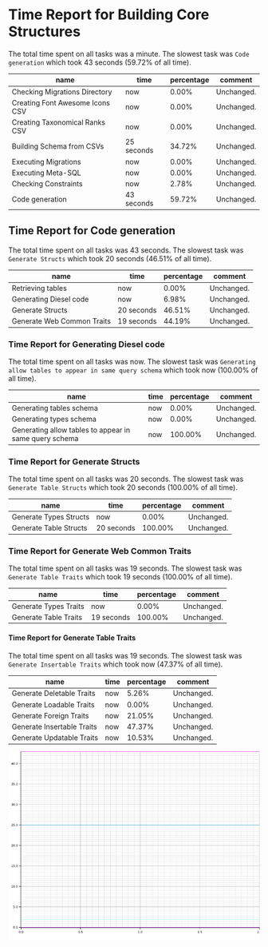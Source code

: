 # Time Report for Building Core Structures

The total time spent on all tasks was a minute.
The slowest task was `Code generation` which took 43 seconds (59.72% of all time).

| name                            | time       | percentage | comment    |
|---------------------------------|------------|------------|------------|
| Checking Migrations Directory   | now        | 0.00%      | Unchanged. |
| Creating Font Awesome Icons CSV | now        | 0.00%      | Unchanged. |
| Creating Taxonomical Ranks CSV  | now        | 0.00%      | Unchanged. |
| Building Schema from CSVs       | 25 seconds | 34.72%     | Unchanged. |
| Executing Migrations            | now        | 0.00%      | Unchanged. |
| Executing Meta-SQL              | now        | 0.00%      | Unchanged. |
| Checking Constraints            | now        | 2.78%      | Unchanged. |
| Code generation                 | 43 seconds | 59.72%     | Unchanged. |

## Time Report for Code generation

The total time spent on all tasks was 43 seconds.
The slowest task was `Generate Structs` which took 20 seconds (46.51% of all time).

| name                       | time       | percentage | comment    |
|----------------------------|------------|------------|------------|
| Retrieving tables          | now        | 0.00%      | Unchanged. |
| Generating Diesel code     | now        | 6.98%      | Unchanged. |
| Generate Structs           | 20 seconds | 46.51%     | Unchanged. |
| Generate Web Common Traits | 19 seconds | 44.19%     | Unchanged. |

### Time Report for Generating Diesel code

The total time spent on all tasks was now.
The slowest task was `Generating allow tables to appear in same query schema` which took now (100.00% of all time).

| name                                                   | time | percentage | comment    |
|--------------------------------------------------------|------|------------|------------|
| Generating tables schema                               | now  | 0.00%      | Unchanged. |
| Generating types schema                                | now  | 0.00%      | Unchanged. |
| Generating allow tables to appear in same query schema | now  | 100.00%    | Unchanged. |

### Time Report for Generate Structs

The total time spent on all tasks was 20 seconds.
The slowest task was `Generate Table Structs` which took 20 seconds (100.00% of all time).

| name                   | time       | percentage | comment    |
|------------------------|------------|------------|------------|
| Generate Types Structs | now        | 0.00%      | Unchanged. |
| Generate Table Structs | 20 seconds | 100.00%    | Unchanged. |

### Time Report for Generate Web Common Traits

The total time spent on all tasks was 19 seconds.
The slowest task was `Generate Table Traits` which took 19 seconds (100.00% of all time).

| name                  | time       | percentage | comment    |
|-----------------------|------------|------------|------------|
| Generate Types Traits | now        | 0.00%      | Unchanged. |
| Generate Table Traits | 19 seconds | 100.00%    | Unchanged. |

#### Time Report for Generate Table Traits

The total time spent on all tasks was 19 seconds.
The slowest task was `Generate Insertable Traits` which took now (47.37% of all time).

| name                       | time | percentage | comment    |
|----------------------------|------|------------|------------|
| Generate Deletable Traits  | now  | 5.26%      | Unchanged. |
| Generate Loadable Traits   | now  | 0.00%      | Unchanged. |
| Generate Foreign Traits    | now  | 21.05%     | Unchanged. |
| Generate Insertable Traits | now  | 47.37%     | Unchanged. |
| Generate Updatable Traits  | now  | 10.53%     | Unchanged. |

![Plot](time_requirements_report.png)
